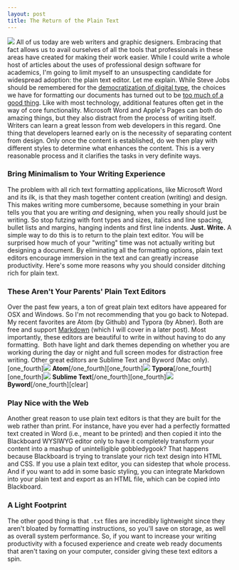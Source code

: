 ```yaml
---
layout: post
title: The Return of the Plain Text
---
```


![](http://www.instruction.uh.edu/wp-content/uploads/2016/03/photo-1454165205744-3b78555e5572.jpeg) All of us today are web writers and graphic designers. Embracing that fact allows us to avail ourselves of all the tools that professionals in these areas have created for making their work easier. While I could write a whole host of articles about the uses of professional design software for academics, I'm going to limit myself to an unsuspecting candidate for widespread adoption: the plain text editor. Let me explain. While Steve Jobs should be remembered for the [democratization of digital type](http://www.digitaltrends.com/apple/steve-jobs-the-godfather-of-fonts-as-we-know-them/), the choices we have for formatting our documents has turned out to be [too much of a good thing](http://4.bp.blogspot.com/-KPV5BW_SpdM/URSwIi94UsI/AAAAAAAAAZc/W6wVOollTCY/s1600/02-MS+Word+Context+Menu.png). Like with most technology, additional features often get in the way of core functionality. Microsoft Word and Apple's Pages can both do amazing things, but they also distract from the process of writing itself. Writers can learn a great lesson from web developers in this regard. One thing that developers learned early on is the necessity of separating content from design.  Only once the content is established, do we then play with different styles to determine what enhances the content. This is a very reasonable process and it clarifies the tasks in very definite ways.

### Bring Minimalism to Your Writing Experience

The problem with all rich text formatting applications, like Microsoft Word and its ilk, is that they mash together content creation (writing) and design. This makes writing more cumbersome, because something in your brain tells you that you are writing *and* designing, when you really should just be writing. So stop futzing with font types and sizes, italics and line spacing, bullet lists and margins, hanging indents and first line indents. **Just. Write.** A simple way to do this is to return to the plain text editor. You will be surprised how much of your "writing" time was not actually writing but designing a document. By eliminating all the formatting options, plain text editors encourage immersion in the text and can greatly increase productivity. Here's some more reasons why you should consider ditching rich for plain text.

### These Aren't Your Parents' Plain Text Editors

Over the past few years, a ton of great plain text editors have appeared for OSX and Windows. So I'm not recommending that you go back to Notepad. My recent favorites are Atom (by Github) and Typora (by Abner). Both are free and support [Markdown](https://en.wikipedia.org/wiki/Markdown) (which I will cover in a later post). Most importantly, these editors are beautiful to write in without having to do any formatting.  Both have light and dark themes depending on whether you are working during the day or night and full screen modes for distraction free writing. Other great editors are Sublime Text and Byword (Mac only). [one_fourth][![](https://www.pubnub.com/wp-content/uploads/2015/01/B62xj9FCUAA3YoC.png)](https://atom.io) <span style="font-weight: bold; text-align: center;">Atom</span>[/one_fourth][one_fourth][![](https://avatars1.githubusercontent.com/u/12959900?v=3&s=200)](http://www.typora.io) <span style="font-weight: bold; text-align: center;">Typora</span>[/one_fourth][one_fourth][![](https://camo.githubusercontent.com/69f040c45f25441989978b046c9c21da987878a3/68747470733a2f2f73332e616d617a6f6e6177732e636f6d2f796f6e6e657474692d7375626c696d652f677261766974792f69636f6e732f6170702d69636f6e2d6f72616e67652d3130312e706e67)](https://www.sublimetext.com) <span style="font-weight: bold; text-align: center;">Sublime Text</span>[/one_fourth][one_fourth][![](http://a3.mzstatic.com/us/r30/Purple49/v4/e6/cf/ab/e6cfab9e-2383-a3f0-e989-614196473d1c/icon128-2x.png)](https://bywordapp.com) <span style="font-weight: bold; text-align: center;">Byword</span>[/one_fourth][clear]

### Play Nice with the Web

Another great reason to use plain text editors is that they are built for the web rather than print. For instance, have you ever had a perfectly formatted text created in Word (i.e., meant to be printed) and then copied it into the Blackboard WYSIWYG editor only to have it completely transform your content into a mashup of unintelligible gobbledygook? That happens because Blackboard is trying to translate your rich text design into HTML and CSS. If you use a plain text editor, you can sidestep that whole process. And if you want to add in some basic styling, you can integrate Markdown into your plain text and export as an HTML file, which can be copied into Blackboard.

### A Light Footprint

The other good thing is that `.txt` files are incredibly lightweight since they aren't bloated by formatting instructions, so you'll save on storage, as well as overall system performance. So, if you want to increase your writing productivity with a focused experience and create web ready documents that aren't taxing on your computer, consider giving these text editors a spin.
